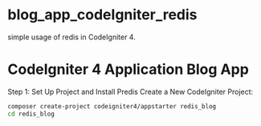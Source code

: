 # blog_app_codeIgniter_redis
simple usage of redis in CodeIgniter 4.
# CodeIgniter 4 Application Blog App

Step 1: Set Up Project and Install Predis
Create a New CodeIgniter Project:

```bash
composer create-project codeigniter4/appstarter redis_blog
cd redis_blog
```